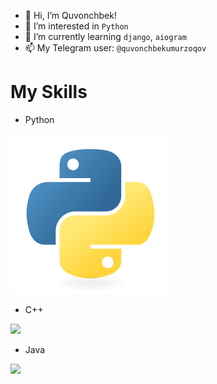 - 👋 Hi, I’m Quvonchbek!
- 👀 I’m interested in `Python`
- 🌱 I’m currently learning `django`, `aiogram`
- 📫 My Telegram user: `@quvonchbekumurzoqov`

# My Skills

- Python

![Python](https://raw.githubusercontent.com/devicons/devicon/master/icons/python/python-original.svg)

- C++

![](https://us-central1-progress-markdown.cloudfunctions.net/progress/60)

- Java 

![](https://us-central1-progress-markdown.cloudfunctions.net/progress/75)

<!---
quvonchbek-umurzoqov/quvonchbek-umurzoqov is a ✨ special ✨ repository because its `README.md` (this file) appears on your GitHub profile.
You can click the Preview link to take a look at your changes.
--->
